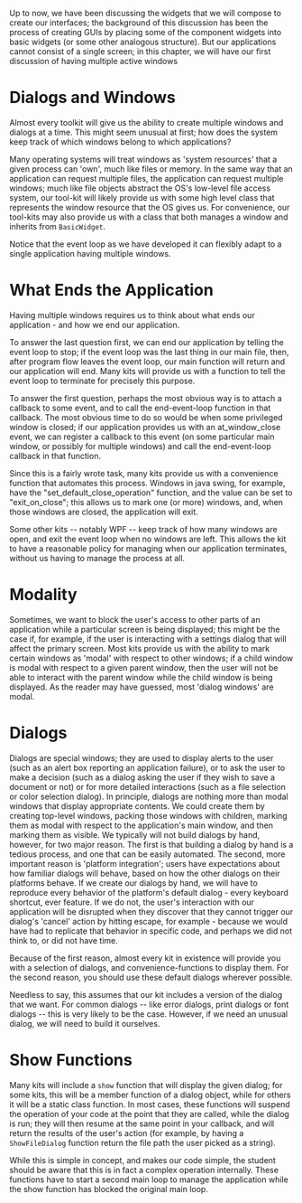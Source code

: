 Up to now, we have been discussing the widgets that we will compose to
create our interfaces; the background of this discussion has been the
process of creating GUIs by placing some of the component widgets into
basic widgets (or some other analogous structure). But our applications
cannot consist of a single screen; in this chapter, we will have our
first discussion of having multiple active windows

Dialogs and Windows
===================

Almost every toolkit will give us the ability to create multiple windows
and dialogs at a time. This might seem unusual at first; how does the
system keep track of which windows belong to which applications?

Many operating systems will treat windows as 'system resources' that a
given process can 'own', much like files or memory. In the same way that
an application can request multiple files, the application can request
multiple windows; much like file objects abstract the OS's low-level
file access system, our tool-kit will likely provide us with some high
level class that represents the window resource that the OS gives us.
For convenience, our tool-kits may also provide us with a class that
both manages a window and inherits from `BasicWidget`.

Notice that the event loop as we have developed it can flexibly adapt to
a single application having multiple windows.

What Ends the Application
=========================

Having multiple windows requires us to think about what ends our
application - and how we end our application.

To answer the last question first, we can end our application by telling
the event loop to stop; if the event loop was the last thing in our main
file, then, after program flow leaves the event loop, our main function
will return and our application will end. Many kits will provide us with
a function to tell the event loop to terminate for precisely this
purpose.

To answer the first question, perhaps the most obvious way is to attach
a callback to some event, and to call the end-event-loop function in
that callback. The most obvious time to do so would be when some
privileged window is closed; if our application provides us with an
at\_window\_close event, we can register a callback to this event (on
some particular main window, or possibly for multiple windows) and call
the end-event-loop callback in that function.

Since this is a fairly wrote task, many kits provide us with a
convenience function that automates this process. Windows in java swing,
for example, have the "set\_default\_close\_operation" function, and the
value can be set to "exit\_on\_close"; this allows us to mark one (or
more) windows, and, when those windows are closed, the application will
exit.

Some other kits -- notably WPF -- keep track of how many windows are
open, and exit the event loop when no windows are left. This allows the
kit to have a reasonable policy for managing when our application
terminates, without us having to manage the process at all.

Modality
========

Sometimes, we want to block the user's access to other parts of an
application while a particular screen is being displayed; this might be
the case if, for example, if the user is interacting with a settings
dialog that will affect the primary screen. Most kits provide us with
the ability to mark certain windows as 'modal' with respect to other
windows; if a child window is modal with respect to a given parent
window, then the user will not be able to interact with the parent
window while the child window is being displayed. As the reader may have
guessed, most 'dialog windows' are modal.

Dialogs
=======

Dialogs are special windows; they are used to display alerts to the user
(such as an alert box reporting an application failure), or to ask the
user to make a decision (such as a dialog asking the user if they wish
to save a document or not) or for more detailed interactions (such as a
file selection or color selection dialog). In principle, dialogs are
nothing more than modal windows that display appropriate contents. We
could create them by creating top-level windows, packing those windows
with children, marking them as modal with respect to the application's
main window, and then marking them as visible. We typically will not
build dialogs by hand, however, for two major reason. The first is that
building a dialog by hand is a tedious process, and one that can be
easily automated. The second, more important reason is 'platform
integration'; users have expectations about how familiar dialogs will
behave, based on how the other dialogs on their platforms behave. If we
create our dialogs by hand, we will have to reproduce every behavior of
the platform's default dialog - every keyboard shortcut, ever feature.
If we do not, the user's interaction with our application will be
disrupted when they discover that they cannot trigger our dialog's
'cancel' action by hitting escape, for example - because we would have
had to replicate that behavior in specific code, and perhaps we did not
think to, or did not have time.

Because of the first reason, almost every kit in existence will provide
you with a selection of dialogs, and convenience-functions to display
them. For the second reason, you should use these default dialogs
wherever possible.

Needless to say, this assumes that our kit includes a version of the
dialog that we want. For common dialogs -- like error dialogs, print
dialogs or font dialogs -- this is very likely to be the case. However,
if we need an unusual dialog, we will need to build it ourselves.

Show Functions
==============

Many kits will include a `show` function that will display the given
dialog; for some kits, this will be a member function of a dialog
object, while for others it will be a static class function. In most
cases, these functions will suspend the operation of your code at the
point that they are called, while the dialog is run; they will then
resume at the same point in your callback, and will return the results
of the user's action (for example, by having a `ShowFileDialog` function
return the file path the user picked as a string).

While this is simple in concept, and makes our code simple, the student
should be aware that this is in fact a complex operation internally.
These functions have to start a second main loop to manage the
application while the show function has blocked the original main loop.
